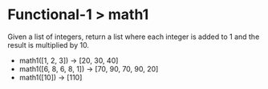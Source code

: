 # Functional-1 > math1

Given a list of integers, return a list where each integer is added to 1 and the result is multiplied by 10.

- math1([1, 2, 3]) → [20, 30, 40]
- math1([6, 8, 6, 8, 1]) → [70, 90, 70, 90, 20]
- math1([10]) → [110]